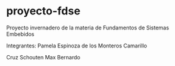 # proyecto-fdse
Proyecto invernadero de la materia de Fundamentos de Sistemas Embebidos

Integrantes: 
Pamela Espinoza de los Monteros Camarillo

Cruz Schouten Max Bernardo
